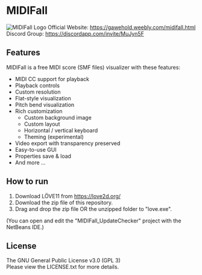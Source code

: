 # MIDIFall
![MIDIFall Logo](/github-logo.png)
Official Website: https://gawehold.weebly.com/midifall.html<br>
Discord Group: https://discordapp.com/invite/MuJyn5F

## Features
MIDIFall is a free MIDI score (SMF files) visualizer with these features:
- MIDI CC support for playback
- Playback controls
- Custom resolution
- Flat-style visualization
- Pitch bend visualization
- Rich customization
	- Custom background image
	- Custom layout
	- Horizontal / vertical keyboard
	- Theming (experimental)
- Video export with transparency preserved
- Easy-to-use GUI
- Properties save & load
- And more ...

## How to run
1. Download LÖVE11 from https://love2d.org/
2. Download the zip file of this repository.
3. Drag and drop the zip file OR the unzipped folder to "love.exe".

(You can open and edit the "MIDIFall_UpdateChecker" project with the NetBeans IDE.)

## License
The GNU General Public License v3.0 (GPL 3)<br>
Please view the LICENSE.txt for more details.

